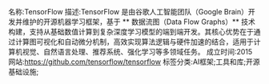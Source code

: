 名称:TensorFlow
描述:TensorFlow 是由谷歌人工智能团队（Google Brain）开发并维护的开源机器学习框架，基于 ** 数据流图（Data Flow Graphs）** 技术构建，支持从基础数值计算到复杂深度学习模型的端到端开发。其核心优势在于通过计算图可视化和自动微分机制，高效实现算法逻辑与硬件加速的结合，适用于计算机视觉、自然语言处理、推荐系统、强化学习等多领域任务。
成立时间:2015
网站:https://github.com/tensorflow/tensorflow
标签分类:AI框架;工具和库;开源基础设施;
